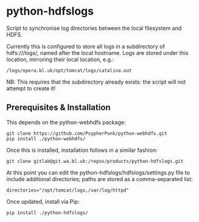 python-hdfslogs
===============

Script to synchronise log directories between the local filesystem and HDFS.

Currently this is configured to store all logs in a subdirectory of hdfs:///logs/,
named after the local hostname. Logs are stored under this location, mirroring
their local location, e.g.:

    /logs/opera.bl.uk/opt/tomcat/logs/catalina.out

NB: This requires that the subdirectory already exists: the script will not 
attempt to create it!

Prerequisites & Installation
----------------------------

This depends on the python-webhdfs package:

    git clone https://github.com/PsypherPunk/python-webhdfs.git
    pip install ./python-webhdfs/

Once this is installed, installation follows in a similar fashion:

    git clone gitlab@git.wa.bl.uk:/repos/products/python-hdfslogs.git

At this point you can edit the python-hdfslogs/hdfslogs/settings.py file to
include additional directories; paths are stored as a comma-separated list:

    directories="/opt/tomcat/logs,/var/log/httpd"

Once updated, install via Pip:

    pip install ./python-hdfslogs/

